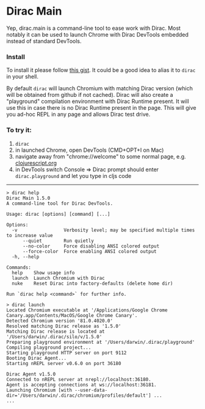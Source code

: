 # Dirac Main

Yep, dirac.main is a command-line tool to ease work with Dirac. 
Most notably it can be used to launch Chrome with
Dirac DevTools embedded instead of standard DevTools.

### Install 

To install it please follow [this gist](https://gist.github.com/darwin/daad78052f3fa17a353c56dca6ad7a59).
It could be a good idea to alias it to `dirac` in your shell.

By default `dirac` will launch Chromium with matching Dirac version (which will be obtained from github if not cached).
Dirac will also create a "playground" compilation environment with Dirac Runtime present. It will use
this in case there is no Dirac Runtime present in the page. This will give you ad-hoc REPL in any page and allows Dirac test 
drive.

### To try it:

1. `dirac`
2. in launched Chrome, open DevTools (CMD+OPT+I on Mac)
3. navigate away from "chrome://welcome" to some normal page, e.g. [clojurescript.org](https://clojurescript.org)
4. in DevTools switch Console => Dirac prompt should enter `dirac.playground` and let you type in cljs code

---

```
> dirac help
Dirac Main 1.5.0
A command-line tool for Dirac DevTools.

Usage: dirac [options] [command] [...]

Options:
  -v                 Verbosity level; may be specified multiple times to increase value
      --quiet        Run quietly
      --no-color     Force disabling ANSI colored output
      --force-color  Force enabling ANSI colored output
  -h, --help

Commands:
  help    Show usage info
  launch  Launch Chromium with Dirac
  nuke    Reset Dirac into factory-defaults (delete home dir)

Run `dirac help <command>` for further info.
```

```
> dirac launch
Located Chromium executable at '/Applications/Google Chrome Canary.app/Contents/MacOS/Google Chrome Canary'.
Detected Chromium version '81.0.4020.0'
Resolved matching Dirac release as '1.5.0'
Matching Dirac release is located at '/Users/darwin/.dirac/silo/v/1.5.0'
Preparing playground environment at '/Users/darwin/.dirac/playground'
Compiling playground project...
Starting playground HTTP server on port 9112
Booting Dirac Agent...
Starting nREPL server v0.6.0 on port 36180

Dirac Agent v1.5.0
Connected to nREPL server at nrepl://localhost:36180.
Agent is accepting connections at ws://localhost:36181.
Launching Chromium [with --user-data-dir='/Users/darwin/.dirac/chromium/profiles/default'] ...
...
```
